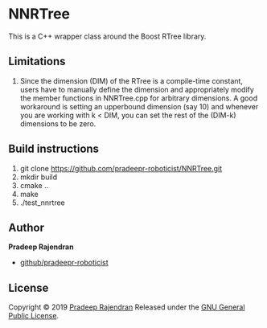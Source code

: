 # NNRTree

This is a C++ wrapper class around the Boost RTree library.

## Limitations
1. Since the dimension (DIM) of the RTree is a compile-time constant, users have to manually define the dimension and appropriately modify the member functions in NNRTree.cpp for arbitrary dimensions. A good workaround is setting an upperbound dimension (say 10) and whenever you are working with k < DIM, you can set the rest of the (DIM-k) dimensions to be zero.

## Build instructions

1. git clone https://github.com/pradeepr-roboticist/NNRTree.git
2. mkdir build
3. cmake ..
4. make
5. ./test_nnrtree

## Author

**Pradeep Rajendran**

* [github/pradeepr-roboticist](https://github.com/pradeepr-roboticist)

## License

Copyright © 2019 [Pradeep Rajendran](https://github.com/pradeepr-roboticist)
Released under the [GNU General Public License](https://github.com/pradeepr-roboticist/NNRTree/blob/master/LICENSE).

